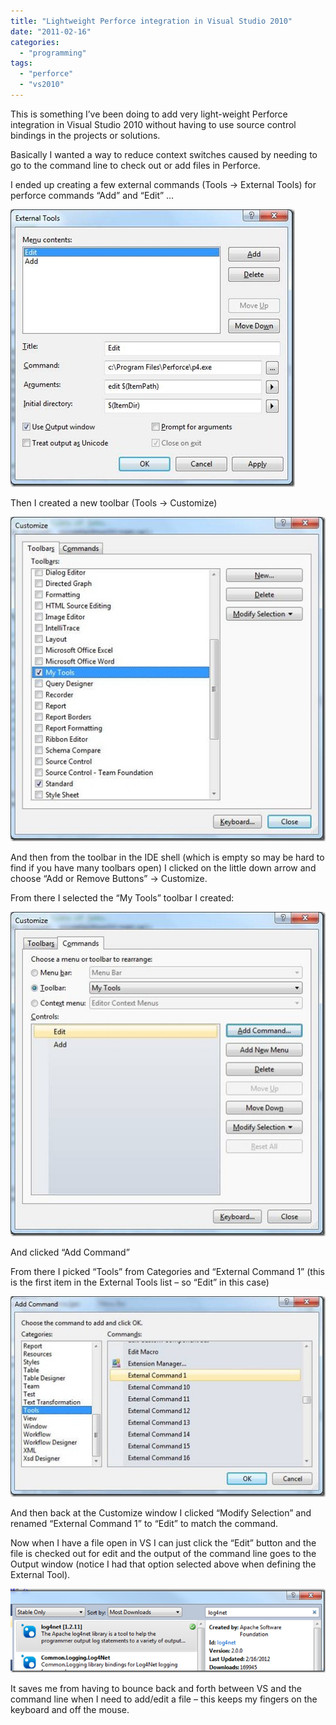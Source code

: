 ```yaml
---
title: "Lightweight Perforce integration in Visual Studio 2010"
date: "2011-02-16"
categories: 
  - "programming"
tags: 
  - "perforce"
  - "vs2010"
---
```


This is something I’ve been doing to add very light-weight Perforce integration in Visual Studio 2010 without having to use source control bindings in the projects or solutions.

Basically I wanted a way to reduce context switches caused by needing to go to the command line to check out or add files in Perforce.

I ended up creating a few external commands (Tools -> External Tools) for perforce commands “Add” and “Edit” …

[![clip_image002](/images/archive/clip_image002_thumb.jpg "clip_image002")](http://www.roberthorvick.com/wp-content/uploads/2011/02/clip_image002.jpg)

Then I created a new toolbar (Tools -> Customize)

[![clip_image004](/images/archive/clip_image004_thumb.jpg "clip_image004")](http://www.roberthorvick.com/wp-content/uploads/2011/02/clip_image004.jpg)

And then from the toolbar in the IDE shell (which is empty so may be hard to find if you have many toolbars open) I clicked on the little down arrow and choose “Add or Remove Buttons” -> Customize.

From there I selected the “My Tools” toolbar I created:

[![clip_image006](/images/archive/clip_image006_thumb.jpg "clip_image006")](http://www.roberthorvick.com/wp-content/uploads/2011/02/clip_image006.jpg)

And clicked “Add Command”

From there I picked “Tools” from Categories and “External Command 1” (this is the first item in the External Tools list – so “Edit” in this case)

[![clip_image008](/images/archive/clip_image008_thumb.jpg "clip_image008")](http://www.roberthorvick.com/wp-content/uploads/2011/02/clip_image008.jpg)

And then back at the Customize window I clicked “Modify Selection” and renamed “External Command 1” to “Edit” to match the command.

Now when I have a file open in VS I can just click the “Edit” button and the file is checked out for edit and the output of the command line goes to the Output window (notice I had that option selected above when defining the External Tool).

[![image](/images/archive/image_thumb.png "image")](http://www.roberthorvick.com/wp-content/uploads/2011/02/image.png)

It saves me from having to bounce back and forth between VS and the command line when I need to add/edit a file – this keeps my fingers on the keyboard and off the mouse.
